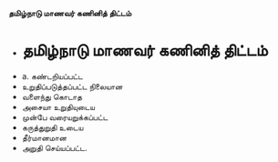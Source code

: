 **தமிழ்நாடு மாணவர் கணினித் திட்டம்**
- # தமிழ்நாடு மாணவர் கணினித் திட்டம்
- a. கண்டறியப்பட்ட
- உறுதிப்படுத்தப்பட்ட நிலையான
- வளைந்து கொடாத
- அசையா உறுதியுடைய
- முன்பே வரையறுக்கப்பட்ட
- கருத்துறுதி உடைய
- தீர்மானமான
- அறுதி செய்யப்பட்ட.

